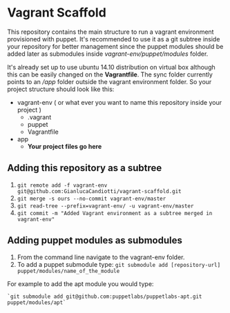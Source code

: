 # Vagrant Scaffold

This repository contains the main structure to run a vagrant environment provisioned with puppet. It's recommended to use it as a git subtree inside your repository for better management since the puppet modules should be added later as submodules inside *vagrant-env/puppet/modules* folder.

It's already set up to use ubuntu 14.10 distribution on virtual box although this can be easily changed on the **Vagrantfile**. The sync folder currently points to an */app* folder outside the vagrant environment folder. So your project structure should look like this:

- vagrant-env ( or what ever you want to name this repository inside your project )
	- .vagrant
	- puppet
	- Vagrantfile
- app
	- **Your project files go here**

## Adding this repository as a subtree

1. `git remote add -f vagrant-env git@github.com:GianlucaCandiotti/vagrant-scaffold.git`
2. `git merge -s ours --no-commit vagrant-env/master`
3. `git read-tree --prefix=vagrant-env/ -u vagrant-env/master`
4. `git commit -m "Added Vagrant environment as a subtree merged in vagrant-env"`

## Adding puppet modules as submodules

1. From the command line navigate to the vagrant-env folder.
2. To add a puppet submodule type: `git submodule add [repository-url] puppet/modules/name_of_the_module`

For example to add the apt module you would type:

	`git submodule add git@github.com:puppetlabs/puppetlabs-apt.git puppet/modules/apt`